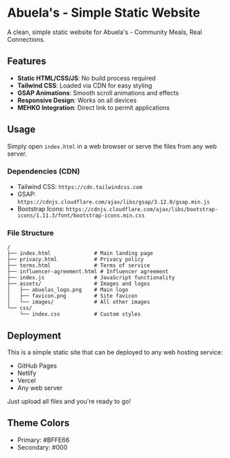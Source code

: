
# Abuela's - Simple Static Website

A clean, simple static website for Abuela's - Community Meals, Real Connections.

## Features

- **Static HTML/CSS/JS**: No build process required
- **Tailwind CSS**: Loaded via CDN for easy styling
- **GSAP Animations**: Smooth scroll animations and effects
- **Responsive Design**: Works on all devices
- **MEHKO Integration**: Direct link to permit applications

## Usage

Simply open `index.html` in a web browser or serve the files from any web server.

### Dependencies (CDN)
- Tailwind CSS: `https://cdn.tailwindcss.com`
- GSAP: `https://cdnjs.cloudflare.com/ajax/libs/gsap/3.12.0/gsap.min.js`
- Bootstrap Icons: `https://cdnjs.cloudflare.com/ajax/libs/bootstrap-icons/1.11.3/font/bootstrap-icons.min.css`

### File Structure
```
/
├── index.html              # Main landing page
├── privacy.html            # Privacy policy
├── terms.html              # Terms of service
├── influencer-agreement.html # Influencer agreement
├── index.js                # JavaScript functionality
├── assets/                 # Images and logos
│   ├── abuelas_logo.png    # Main logo
│   ├── favicon.png         # Site favicon
│   └── images/             # All other images
└── css/
    └── index.css           # Custom styles
```

## Deployment

This is a simple static site that can be deployed to any web hosting service:
- GitHub Pages
- Netlify
- Vercel
- Any web server

Just upload all files and you're ready to go!

## Theme Colors
- Primary: #BFFE66
- Secondary: #000